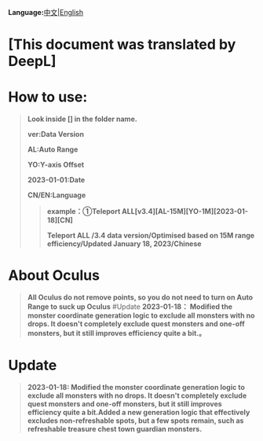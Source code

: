 **Language:**[中文](https://github.com/Sam5440/Genshin_Impact_Teleport/tree/main/AutoGeneratePoint/Readme.md)|[English](https://github.com/Sam5440/Genshin_Impact_Teleport/tree/main/AutoGeneratePoint/Readme_en.md)

# [This document was translated by DeepL]
# How to use:

>**Look inside [] in the folder name.**
>
>**ver:Data Version**
>
>**AL:Auto Range**
>
>**YO:Y-axis Offset**
>
>**2023-01-01:Date**
>
>**CN/EN:Language**
>
>>**example：①Teleport ALL[v3.4][AL-15M][YO-1M][2023-01-18][CN]**
>>
>>**Teleport ALL /3.4 data version/Optimised based on 15M range efficiency/Updated January 18, 2023/Chinese**

# About Oculus
>**All Oculus do not remove points, so you do not need to turn on Auto Range to suck up Oculus**
#Update
>**2023-01-18：
Modified the monster coordinate generation logic to exclude all monsters with no drops. 
It doesn't completely exclude quest monsters and one-off monsters, but it still improves efficiency quite a bit.。**
# Update
>**2023-01-18:
Modified the monster coordinate generation logic to exclude all monsters with no drops. It doesn't completely exclude quest monsters and one-off monsters, but it still improves efficiency quite a bit.Added a new generation logic that effectively excludes non-refreshable spots, but a few spots remain, such as refreshable treasure chest town guardian monsters.**
